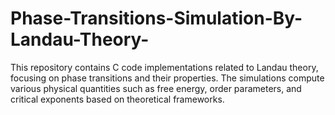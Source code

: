 # Phase-Transitions-Simulation-By-Landau-Theory-
This repository contains C code implementations related to Landau theory, focusing on phase transitions and their properties. The simulations compute various physical quantities such as free energy, order parameters, and critical exponents based on theoretical frameworks.
